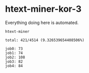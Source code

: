 # htext-miner-kor-3

Everything doing here is automated.

```
htext-miner

total: 421/4514 (9.326539654408506%)

job0: 73
job1: 74
job2: 108
job3: 82
job4: 84
```